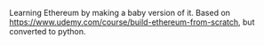 Learning Ethereum by making a baby version of it.
Based on https://www.udemy.com/course/build-ethereum-from-scratch, but converted to python.